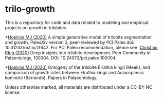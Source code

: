 # trilo-growth

This is a repository for code and data related to modeling and empirical projects on growth in trilobites.

+[Hopkins MJ (2020)](https://paleorxiv.org/zt642/) A simple generative model of trilobite segmentation and growth. PaleoXiv version 3, peer-reviewed by PCI Paleo doi: 10.31233/osf.io/zt642.
For PCI Paleo recommendation, please see: [Christian Klug (2020)](https://paleo.peercommunityin.org/PCIPaleo/public/rec?id=7) Deep insights into trilobite development. Peer Community in Paleontology, 100004. DOI: 10.24072/pci.paleo.100004.

+[Hopkins MJ (2020)](https://doi.org/10.1002/spp2.1331) Ontogeny of the trilobite Elrathia kingii (Meek), and comparison of growth rates between Elrathia kingii and Aulacopleura koninckii (Barrande). Papers in Palaeontology.

Unless otherwise marked, all materials are distributed under a CC-BY-NC license.


